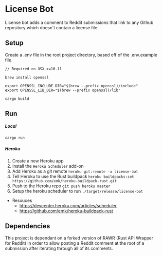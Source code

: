 # License Bot

License bot adds a comment to Reddit submissions that link to any Github repository which doesn't contain a license file.

## Setup

Create a .env file in the root project directory, based off of the .env.example file. 

```
// Required on OSX >=10.11

brew install openssl

export OPENSSL_INCLUDE_DIR="$(brew --prefix openssl)/include"
export OPENSSL_LIB_DIR="$(brew --prefix openssl)/lib"

cargo build
```

## Run

##### Local

```
cargo run
```

##### Heroku

1. Create a new Heroku app
1. Install the `Heroku Scheduler` add-on
1. Add Heroku as a git remote `heroku git:remote -a license-bot`
1. Tell Heroku to use the Rust buildpack `heroku buildpacks:set https://github.com/emk/heroku-buildpack-rust.git`
1. Push to the Heroku repo `git push heroku master`
1. Setup the heroku scheduler to run `./target/release/license-bot`

* Resouces
    * https://devcenter.heroku.com/articles/scheduler
    * https://github.com/emk/heroku-buildpack-rust
    
## Dependencies

This project is dependant on a forked version of RAWR (Rust API Wrapper for Reddit) in order to allow posting a Reddit comment at the root of a submission after iterating through all of its comments.
